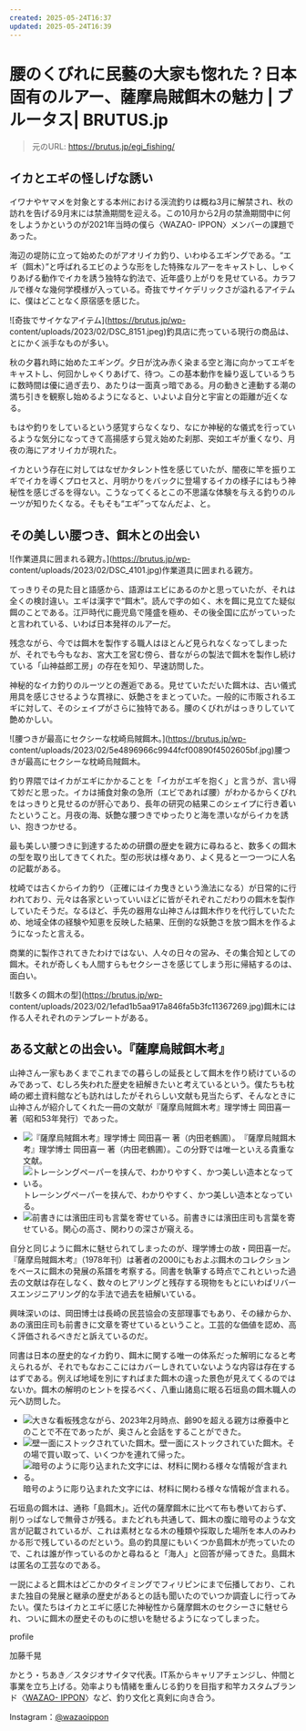 ```yaml
---
created: 2025-05-24T16:37
updated: 2025-05-24T16:39
---
```

# 腰のくびれに民藝の大家も惚れた？日本固有のルアー、薩摩烏賊餌木の魅力 | ブルータス| BRUTUS.jp

> 元のURL: https://brutus.jp/egi_fishing/

## イカとエギの怪しげな誘い

イワナやヤマメを対象とする本州における渓流釣りは概ね3月に解禁され、秋の訪れを告げる9月末には禁漁期間を迎える。この10月から2月の禁漁期間中に何をしようかというのが2021年当時の僕ら〈WAZAO-
IPPON〉メンバーの課題であった。

海辺の堤防に立って始めたのがアオリイカ釣り、いわゆるエギングである。“エギ（餌木）”と呼ばれるエビのような形をした特殊なルアーをキャストし、しゃくりあげる動作でイカを誘う独特な釣法で、近年盛り上がりを見せている。カラフルで様々な幾何学模様が入っている。奇抜でサイケデリックさが溢れるアイテムに、僕はどことなく原宿感を感じた。

![奇抜でサイケなアイテム](https://brutus.jp/wp-
content/uploads/2023/02/DSC_8151.jpeg)釣具店に売っている現行の商品は、とにかく派手なものが多い。

秋の夕暮れ時に始めたエギング。夕日が沈み赤く染まる空と海に向かってエギをキャストし、何回かしゃくりあげて、待つ。この基本動作を繰り返しているうちに数時間は優に過ぎ去り、あたりは一面真っ暗である。月の動きと連動する潮の満ち引きを観察し始めるようになると、いよいよ自分と宇宙との距離が近くなる。

もはや釣りをしているという感覚すらなくなり、なにか神秘的な儀式を行っているような気分になってきて高揚感すら覚え始めた刹那、突如エギが重くなり、月夜の海にアオリイカが現れた。

イカという存在に対してはなぜかタレント性を感じていたが、闇夜に竿を振りエギでイカを導くプロセスと、月明かりをバックに登場するイカの様子にはもう神秘性を感じざるを得ない。こうなってくるとこの不思議な体験を与える釣りのルーツが知りたくなる。そもそも“エギ”ってなんだよ、と。

## その美しい腰つき、餌木との出会い

![作業道具に囲まれる親方。](https://brutus.jp/wp-
content/uploads/2023/02/DSC_4101.jpg)作業道具に囲まれる親方。

てっきりその見た目と語感から、語源はエビにあるのかと思っていたが、それは全くの検討違い。エギは漢字で“餌木”。読んで字の如く、木を餌に見立てた疑似餌のことである。江戸時代に鹿児島で隆盛を極め、その後全国に広がっていったと言われている、いわば日本発祥のルアーだ。

残念ながら、今では餌木を製作する職人はほとんど見られなくなってしまったが、それでも今もなお、宮大工を営む傍ら、昔ながらの製法で餌木を製作し続けている「山神益郎工房」の存在を知り、早速訪問した。

神秘的なイカ釣りのルーツとの邂逅である。見せていただいた餌木は、古い儀式用具を感じさせるような貫禄に、妖艶さをまとっていた。一般的に市販されるエギに対して、そのシェイプがさらに独特である。腰のくびれがはっきりしていて艶めかしい。

![腰つきが最高にセクシーな枕崎烏賊餌木。](https://brutus.jp/wp-
content/uploads/2023/02/5e4896966c9944fcf00890f4502605bf.jpg)腰つきが最高にセクシーな枕崎烏賊餌木。

釣り界隈ではイカがエギにかかることを「イカがエギを抱く」と言うが、言い得て妙だと思った。イカは捕食対象の急所（エビであれば腰）がわかるからくびれをはっきりと見せるのが肝心であり、長年の研究の結果このシェイプに行き着いたということ。月夜の海、妖艶な腰つきでゆったりと海を漂いながらイカを誘い、抱きつかせる。

最も美しい腰つきに到達するための研鑽の歴史を親方に尋ねると、数多くの餌木の型を取り出してきてくれた。型の形状は様々あり、よく見ると一つ一つに人名の記載がある。

枕崎では古くからイカ釣り（正確にはイカ曳きという漁法になる）が日常的に行われており、元々は各家といっていいほどに皆がそれぞれこだわりの餌木を製作していたそうだ。なるほど、手先の器用な山神さんは餌木作りを代行していたため、地域全体の経験や知恵を反映した結果、圧倒的な妖艶さを放つ餌木を作るようになったと言える。

商業的に製作されてきたわけではない、人々の日々の営み、その集合知としての餌木。それが奇しくも人間すらもセクシーさを感じてしまう形に帰結するのは、面白い。

![数多くの餌木の型](https://brutus.jp/wp-
content/uploads/2023/02/1efad1b5aa917a846fa5b3fc11367269.jpg)餌木には作る人それぞれのテンプレートがある。

## ある文献との出会い。『薩摩烏賊餌木考』

山神さん一家もあくまでこれまでの暮らしの延長として餌木を作り続けているのみであって、むしろ失われた歴史を紐解きたいと考えているという。僕たちも枕崎の郷土資料館なども訪れはしたがそれらしい文献も見当たらず、そんなときに山神さんが紹介してくれた一冊の文献が『薩摩烏賊餌木考』理学博士
岡田喜一 著（昭和53年発行）であった。

  * ![『薩摩烏賊餌木考』理学博士 岡田喜一 著（内田老鶴圃）。](https://media.brutus.jp/wp-content/uploads/2023/02/037c2743ae4657bd3a83da75c2c5f705.jpg)『薩摩烏賊餌木考』理学博士 岡田喜一 著（内田老鶴圃）。この分野では唯一といえる貴重な文献。
  * ![トレーシングペーパーを挟んで、わかりやすく、かつ美しい造本となっている。](https://media.brutus.jp/wp-content/uploads/2023/02/38a3dca426b02e5d668031156a405608-1.jpg)トレーシングペーパーを挟んで、わかりやすく、かつ美しい造本となっている。
  * ![前書きには濱田庄司も言葉を寄せている。](https://media.brutus.jp/wp-content/uploads/2023/02/ru.jpg)前書きには濱田庄司も言葉を寄せている。関心の高さ、関わりの深さが窺える。

自分と同じように餌木に魅せられてしまったのが、理学博士の故・岡田喜一だ。『薩摩烏賊餌木考』（1978年刊）は著者の2000にもおよぶ餌木のコレクションをベースに餌木の発展の系譜を考察する。同書を執筆する時点でこれといった過去の文献は存在しなく、数々のヒアリングと残存する現物をもとにいわばリバースエンジニアリング的な手法で過去を紐解いている。

興味深いのは、岡田博士は長崎の民芸協会の支部理事でもあり、その縁からか、あの濱田庄司も前書きに文章を寄せているということ。工芸的な価値を認め、高く評価されるべきだと訴えているのだ。

同書は日本の歴史的なイカ釣り、餌木に関する唯一の体系だった解明になると考えられるが、それでもなおここにはカバーしきれていないような内容は存在するはずである。例えば地域を別にすればまた餌木の違った景色が見えてくるのではないか。餌木の解明のヒントを探るべく、八重山諸島に眠る石垣島の餌木職人の元へ訪問した。

  * ![大きな看板](https://media.brutus.jp/wp-content/uploads/2023/02/599241bdf545db3d25636a4692c8cb91-1.jpg)残念ながら、2023年2月時点、齢90を超える親方は療養中とのことで不在であったが、奥さんと会話をすることができた。
  * ![壁一面にストックされていた餌木。](https://media.brutus.jp/wp-content/uploads/2023/02/918b3374ce807e9e04edd940ff8c2cd4-1.jpg)壁一面にストックされていた餌木。その場で買い取って、いくつかを連れて帰った。
  * ![暗号のように彫り込まれた文字には、材料に関わる様々な情報が含まれる。](https://media.brutus.jp/wp-content/uploads/2023/02/793d6924b5209706876504ed23442aab.jpg)暗号のように彫り込まれた文字には、材料に関わる様々な情報が含まれる。

石垣島の餌木は、通称「島餌木」。近代の薩摩餌木に比べて布も巻いておらず、削りっぱなしで無骨さが残る。またどれも共通して、餌木の腹に暗号のような文言が記載されているが、これは素材となる木の種類や採取した場所を本人のみわかる形で残しているのだという。島の釣具屋にもいくつか島餌木が売っていたので、これは誰が作っているのかと尋ねると「海人」と回答が帰ってきた。島餌木は匿名の工芸なのである。

一説によると餌木はどこかのタイミングでフィリピンにまで伝播しており、これまた独自の発展と継承の歴史があるとの話も聞いたのでいつか調査しに行ってみたい。僕たちはイカとエギに感じた神秘性から薩摩餌木のセクシーさに魅せられ、ついに餌木の歴史そのものに想いを馳せるようになってしまった。

profile

加藤千晃

かとう・ちあき／スタジオサイタマ代表。IT系からキャリアチェンジし、仲間と事業を立ち上げる。効率よりも情緒を重んじる釣りを目指す和竿カスタムブランド〈[WAZAO-
IPPON](https://wazao-ippon.com/)〉など、釣り文化と真剣に向き合う。

Instagram：[@wazaoippon](https://www.instagram.com/wazaoippon/)

